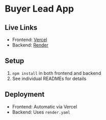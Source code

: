 # Buyer Lead App

## Live Links
- Frontend: [Vercel](https://leadbuyer.vercel.app)
- Backend: [Render](https://your-render-backend-url.onrender.com)

## Setup
1. `npm install` in both frontend and backend
2. See individual READMEs for details

## Deployment
- Frontend: Automatic via Vercel
- Backend: Uses `render.yaml`
